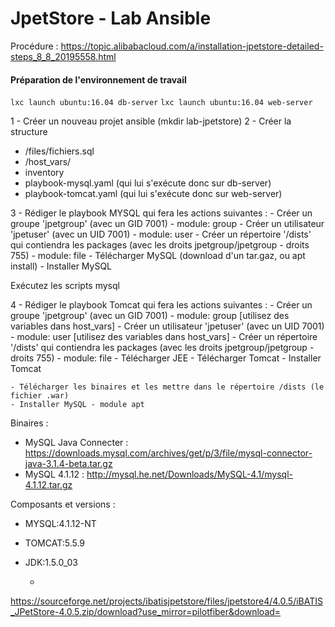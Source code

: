 # JpetStore - Lab Ansible



Procédure :
https://topic.alibabacloud.com/a/installation-jpetstore-detailed-steps_8_8_20195558.html


#### Préparation de l'environnement de travail
`lxc launch ubuntu:16.04 db-server`
`lxc launch ubuntu:16.04 web-server`



1 - Créer un nouveau projet ansible (mkdir lab-jpetstore)
2 - Créer la structure

   * /files/fichiers.sql
   * /host_vars/
   * inventory
   * playbook-mysql.yaml (qui lui s'exécute donc sur db-server)
   * playbook-tomcat.yaml (qui lui s'exécute donc sur web-server)

3 - Rédiger le playbook MYSQL qui fera les actions suivantes :
    - Créer un groupe 'jpetgroup' (avec un GID 7001) - module: group
        - Créer un utilisateur 'jpetuser' (avec un UID 7001) - module: user
        - Créer un répertoire '/dists' qui contiendra les packages (avec les droits jpetgroup/jpetgroup - droits 755) - module: file
        - Télécharger MySQL (download d'un tar.gaz, ou apt install)
        - Installer MySQL

Exécutez les scripts mysql







4 - Rédiger le playbook Tomcat qui fera les actions suivantes :
    - Créer un groupe 'jpetgroup' (avec un GID 7001) - module: group [utilisez des variables dans host_vars]
        - Créer un utilisateur 'jpetuser' (avec un UID 7001) - module: user [utilisez des variables dans host_vars]
        - Créer un répertoire '/dists' qui contiendra les packages (avec les droits jpetgroup/jpetgroup - droits 755) - module: file
        - Télécharger JEE
        - Télécharger Tomcat
        - Installer Tomcat

    - Télécharger les binaires et les mettre dans le répertoire /dists (le fichier .war)
    - Installer MySQL - module apt


Binaires :
- MySQL Java Connecter : https://downloads.mysql.com/archives/get/p/3/file/mysql-connector-java-3.1.4-beta.tar.gz
- MySQL 4.1.12 : http://mysql.he.net/Downloads/MySQL-4.1/mysql-4.1.12.tar.gz


Composants et versions :
- MYSQL:4.1.12-NT
- TOMCAT:5.5.9
- JDK:1.5.0_03





    - 



https://sourceforge.net/projects/ibatisjpetstore/files/jpetstore4/4.0.5/iBATIS_JPetStore-4.0.5.zip/download?use_mirror=pilotfiber&download=